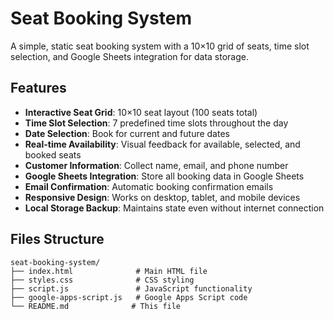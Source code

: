 # Seat Booking System

A simple, static seat booking system with a 10×10 grid of seats, time slot selection, and Google Sheets integration for data storage.

## Features

- **Interactive Seat Grid**: 10×10 seat layout (100 seats total)
- **Time Slot Selection**: 7 predefined time slots throughout the day
- **Date Selection**: Book for current and future dates
- **Real-time Availability**: Visual feedback for available, selected, and booked seats
- **Customer Information**: Collect name, email, and phone number
- **Google Sheets Integration**: Store all booking data in Google Sheets
- **Email Confirmation**: Automatic booking confirmation emails
- **Responsive Design**: Works on desktop, tablet, and mobile devices
- **Local Storage Backup**: Maintains state even without internet connection

## Files Structure

```
seat-booking-system/
├── index.html              # Main HTML file
├── styles.css              # CSS styling
├── script.js               # JavaScript functionality
├── google-apps-script.js   # Google Apps Script code
└── README.md              # This file
```
